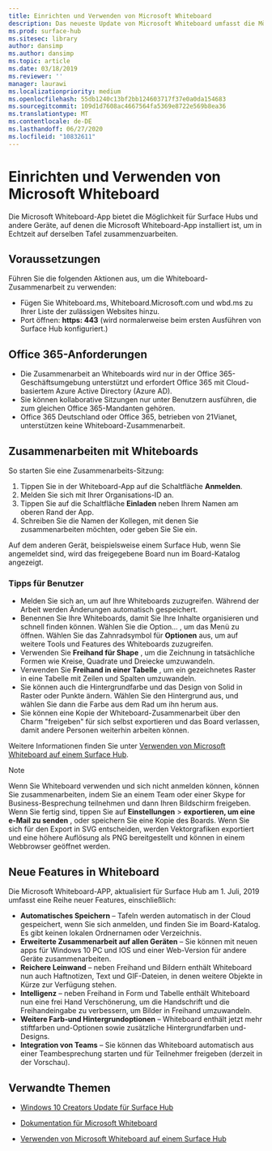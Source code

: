 ```yaml
---
title: Einrichten und Verwenden von Microsoft Whiteboard
description: Das neueste Update von Microsoft Whiteboard umfasst die Möglichkeit, dass zwei Surface Hubs in Echtzeit auf derselben Platine zusammenarbeiten können.
ms.prod: surface-hub
ms.sitesec: library
author: dansimp
ms.author: dansimp
ms.topic: article
ms.date: 03/18/2019
ms.reviewer: ''
manager: laurawi
ms.localizationpriority: medium
ms.openlocfilehash: 55db1240c13bf2bb124603717f37e0a0da154683
ms.sourcegitcommit: 109d1d7608ac4667564fa5369e8722e569b8ea36
ms.translationtype: MT
ms.contentlocale: de-DE
ms.lasthandoff: 06/27/2020
ms.locfileid: "10832611"
---
```

# Einrichten und Verwenden von Microsoft Whiteboard

Die Microsoft Whiteboard-App bietet die Möglichkeit für Surface Hubs und andere Geräte, auf denen die Microsoft Whiteboard-App installiert ist, um in Echtzeit auf derselben Tafel zusammenzuarbeiten.

## Voraussetzungen

Führen Sie die folgenden Aktionen aus, um die Whiteboard-Zusammenarbeit zu verwenden:

- Fügen Sie Whiteboard.ms, Whiteboard.Microsoft.com und wbd.ms zu Ihrer Liste der zulässigen Websites hinzu.
- Port öffnen: **https: 443** (wird normalerweise beim ersten Ausführen von Surface Hub konfiguriert.)

## Office 365-Anforderungen

- Die Zusammenarbeit an Whiteboards wird nur in der Office 365-Geschäftsumgebung unterstützt und erfordert Office 365 mit Cloud-basiertem Azure Active Directory (Azure AD).
- Sie können kollaborative Sitzungen nur unter Benutzern ausführen, die zum gleichen Office 365-Mandanten gehören.
- Office 365 Deutschland oder Office 365, betrieben von 21Vianet, unterstützen keine Whiteboard-Zusammenarbeit.

## Zusammenarbeiten mit Whiteboards

So starten Sie eine Zusammenarbeits-Sitzung:

1. Tippen Sie in der Whiteboard-App auf die Schaltfläche **Anmelden**.
2. Melden Sie sich mit Ihrer Organisations-ID an.
3. Tippen Sie auf die Schaltfläche **Einladen** neben Ihrem Namen am oberen Rand der App.
4. Schreiben Sie die Namen der Kollegen, mit denen Sie zusammenarbeiten möchten, oder geben Sie Sie ein.

Auf dem anderen Gerät, beispielsweise einem Surface Hub, wenn Sie angemeldet sind, wird das freigegebene Board nun im Board-Katalog angezeigt.

### Tipps für Benutzer
- Melden Sie sich an, um auf Ihre Whiteboards zuzugreifen. Während der Arbeit werden Änderungen automatisch gespeichert.
- Benennen Sie Ihre Whiteboards, damit Sie Ihre Inhalte organisieren und schnell finden können. Wählen Sie die Option... , um das Menü zu öffnen. Wählen Sie das Zahnradsymbol für **Optionen** aus, um auf weitere Tools und Features des Whiteboards zuzugreifen.
- Verwenden Sie **Freihand für Shape** , um die Zeichnung in tatsächliche Formen wie Kreise, Quadrate und Dreiecke umzuwandeln.
- Verwenden Sie **Freihand in einer Tabelle** , um ein gezeichnetes Raster in eine Tabelle mit Zeilen und Spalten umzuwandeln.
- Sie können auch die Hintergrundfarbe und das Design von Solid in Raster oder Punkte ändern. Wählen Sie den Hintergrund aus, und wählen Sie dann die Farbe aus dem Rad um ihn herum aus.
- Sie können eine Kopie der Whiteboard-Zusammenarbeit über den Charm "freigeben" für sich selbst exportieren und das Board verlassen, damit andere Personen weiterhin arbeiten können.

Weitere Informationen finden Sie unter [Verwenden von Microsoft Whiteboard auf einem Surface Hub](https://support.office.com/article/use-microsoft-whiteboard-on-a-surface-hub-5c594985-129d-43f9-ace5-7dee96f7621d).

> [!NOTE]
>  Wenn Sie Whiteboard verwenden und sich nicht anmelden können, können Sie zusammenarbeiten, indem Sie an einem Team oder einer Skype for Business-Besprechung teilnehmen und dann Ihren Bildschirm freigeben. Wenn Sie fertig sind, tippen Sie auf **Einstellungen**  >  **exportieren, um eine e-Mail zu senden** , oder speichern Sie eine Kopie des Boards. Wenn Sie sich für den Export in SVG entscheiden, werden Vektorgrafiken exportiert und eine höhere Auflösung als PNG bereitgestellt und können in einem Webbrowser geöffnet werden.

## Neue Features in Whiteboard

Die Microsoft Whiteboard-APP, aktualisiert für Surface Hub am 1. Juli, 2019 umfasst eine Reihe neuer Features, einschließlich:

- **Automatisches Speichern** – Tafeln werden automatisch in der Cloud gespeichert, wenn Sie sich anmelden, und finden Sie im Board-Katalog. Es gibt keinen lokalen Ordnernamen oder Verzeichnis.
- **Erweiterte Zusammenarbeit auf allen Geräten** – Sie können mit neuen apps für Windows 10 PC und IOS und einer Web-Version für andere Geräte zusammenarbeiten.
- **Reichere Leinwand** – neben Freihand und Bildern enthält Whiteboard nun auch Haftnotizen, Text und GIF-Dateien, in denen weitere Objekte in Kürze zur Verfügung stehen.
- **Intelligenz** – neben Freihand in Form und Tabelle enthält Whiteboard nun eine frei Hand Verschönerung, um die Handschrift und die Freihandeingabe zu verbessern, um Bilder in Freihand umzuwandeln.
- **Weitere Farb-und Hintergrundoptionen** – Whiteboard enthält jetzt mehr stiftfarben und-Optionen sowie zusätzliche Hintergrundfarben und-Designs.
- **Integration von Teams** – Sie können das Whiteboard automatisch aus einer Teambesprechung starten und für Teilnehmer freigeben (derzeit in der Vorschau).


## Verwandte Themen

- [Windows 10 Creators Update für Surface Hub](https://www.microsoft.com/surface/support/surface-hub/windows-10-creators-update-surface-hub)

- [Dokumentation für Microsoft Whiteboard](https://support.office.com/article/Whiteboard-Help-0c0f2aa0-b1bb-491c-b814-fd22de4d7c01)

- [Verwenden von Microsoft Whiteboard auf einem Surface Hub](https://support.office.com/article/use-microsoft-whiteboard-on-a-surface-hub-5c594985-129d-43f9-ace5-7dee96f7621d)
